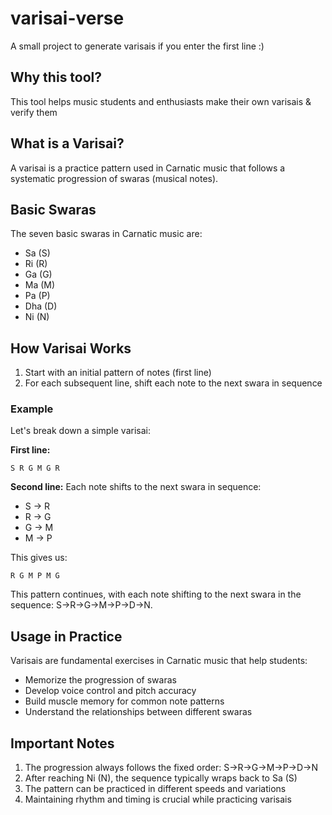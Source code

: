 # varisai-verse
A small project to generate varisais if you enter the first line :)

## Why this tool?
This tool helps music students and enthusiasts make their own varisais & verify them 

## What is a Varisai?

A varisai is a practice pattern used in Carnatic music that follows a systematic progression of swaras (musical notes). 

## Basic Swaras
The seven basic swaras in Carnatic music are:
- Sa (S)
- Ri (R)
- Ga (G)
- Ma (M)
- Pa (P)
- Dha (D)
- Ni (N)

## How Varisai Works

1. Start with an initial pattern of notes (first line)
2. For each subsequent line, shift each note to the next swara in sequence

### Example

Let's break down a simple varisai:

**First line:**
```
S R G M G R
```

**Second line:**
Each note shifts to the next swara in sequence:
- S → R
- R → G
- G → M
- M → P

This gives us:
```
R G M P M G
```

This pattern continues, with each note shifting to the next swara in the sequence: S→R→G→M→P→D→N.

## Usage in Practice

Varisais are fundamental exercises in Carnatic music that help students:
- Memorize the progression of swaras
- Develop voice control and pitch accuracy
- Build muscle memory for common note patterns
- Understand the relationships between different swaras

## Important Notes

1. The progression always follows the fixed order: S→R→G→M→P→D→N
2. After reaching Ni (N), the sequence typically wraps back to Sa (S)
3. The pattern can be practiced in different speeds and variations
4. Maintaining rhythm and timing is crucial while practicing varisais
